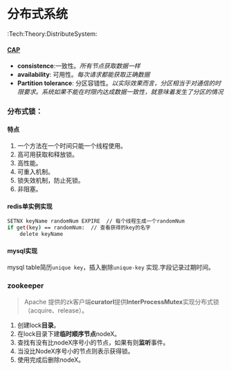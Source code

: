# 分布式系统 
:Tech:Theory:DistributeSystem:

#### [CAP](http://www.ruanyifeng.com/blog/2018/07/cap.html)

- **consistence**:一致性。*所有节点获取数据一样*
- **availability**: 可用性。*每次请求都能获取正确数据*
- **Partition tolerance**: 分区容错性。*以实际效果而言，分区相当于对通信的时限要求。系统如果不能在时限内达成数据一致性，就意味着发生了分区的情况*



### 分布式锁：

#### 特点

1. 一个方法在一个时间只能一个线程使用。
2. 高可用获取和释放锁。
3. 高性能。
4. 可重入机制。
5. 锁失效机制，防止死锁。
6. 非阻塞。

#### redis单实例实现

```bash
SETNX keyName randomNum EXPIRE  // 每个线程生成一个randomNum
if get(key) == randomNum:  // 查看获得的key的名字
	delete keyName
```

#### mysql实现

mysql table简历`unique key`，插入删除`unique-key` 实现.字段记录过期时间。

### zookeeper

> Apache 提供的zk客户端**curatorI**提供**InterProcessMutex**实现分布式锁（acquire、release）。

1. 创建lock**目录**。
2. 在lock目录下建**临时顺序节点**nodeX。
3. 查找有没有比nodeX序号小的节点，如果有则**监听**事件。
4. 当没比NodeX序号小的节点则表示获得锁。
5. 使用完成后删除nodeX。
